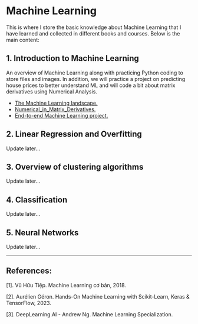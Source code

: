 # Machine Learning

This is where I store the basic knowledge about Machine Learning that I have learned and collected in different books and courses. Below is the main content:

## 1. Introduction to Machine Learning

An overview of Machine Learning along with practicing Python coding to store files and images. In addition, we will practice a project on predicting house prices to better understand ML and will code a bit about matrix derivatives using Numerical Analysis.

+ [The Machine Learning landscape.](https://github.com/letruongzzio/Machine-Learning/blob/main/1%20-%20Introduction%20to%20Machine%20Learning/The%20Machine%20Learning%20landscape.ipynb)
+ [Numerical_in_Matrix_Derivatives.](https://github.com/letruongzzio/Machine-Learning/blob/main/1%20-%20Introduction%20to%20Machine%20Learning/Numerical_in_Matrix_Derivatives.ipynb)
+ [End-to-end Machine Learning project.](https://github.com/letruongzzio/Machine-Learning/blob/main/1%20-%20Introduction%20to%20Machine%20Learning/End-to-end%20Machine%20Learning%20project.ipynb)

## 2. Linear Regression and Overfitting

Update later...

## 3. Overview of clustering algorithms

Update later...

## 4. Classification

Update later...

## 5. Neural Networks

Update later...
___
## **References:**

$[1].$ Vũ Hữu Tiệp. Machine Learning cơ bản, 2018.

$[2].$ Aurélien Géron. Hands-On Machine Learning with Scikit-Learn, Keras & TensorFlow, 2023.

$[3].$ DeepLearning.AI - Andrew Ng. Machine Learning Specialization.
